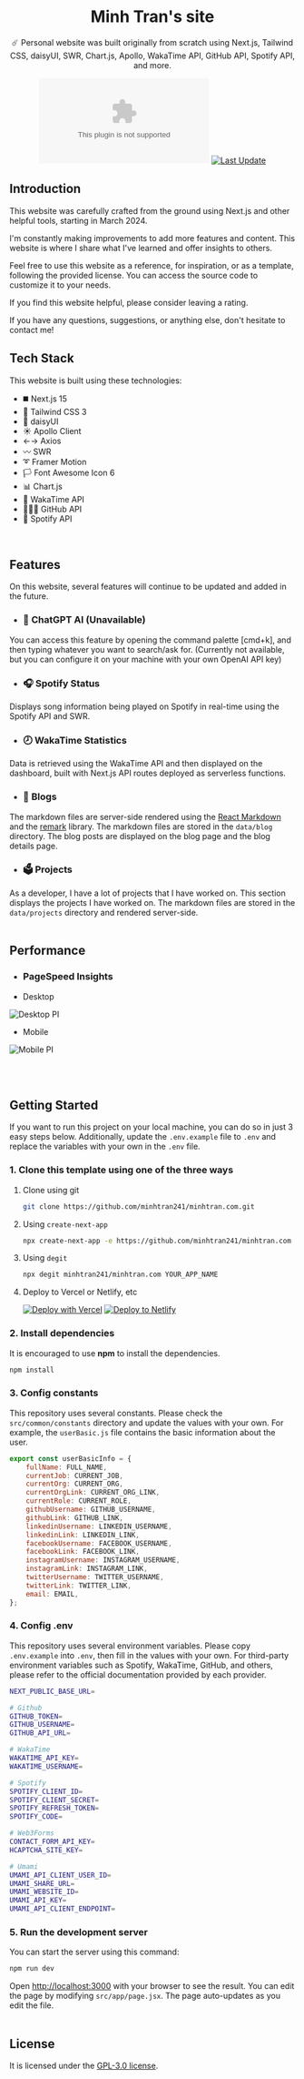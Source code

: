 <div align="center">
  <h1>Minh Tran's site</h1>
  <p>☄️ Personal website was built originally from scratch using Next.js, Tailwind CSS, daisyUI, SWR, Chart.js, Apollo, WakaTime API, GitHub API, Spotify API, and more. </p>

[![GitHub Repo stars](https://img.shields.io/github/stars/minhtran241/minhtran.com)](https://github.com/minhtran241/minhtran.com/stargazers)
[![Last Update](https://img.shields.io/badge/deps%20update-every%20sunday-blue.svg)](https://shields.io/)

</div>

## Introduction

This website was carefully crafted from the ground using Next.js and other helpful tools, starting in March 2024.

I'm constantly making improvements to add more features and content. This website is where I share what I've learned and offer insights to others.

Feel free to use this website as a reference, for inspiration, or as a template, following the provided license. You can access the source code to customize it to your needs.

If you find this website helpful, please consider leaving a rating.

If you have any questions, suggestions, or anything else, don't hesitate to contact me!

## Tech Stack

This website is built using these technologies:

-   ◼️ Next.js 15
-   💠 Tailwind CSS 3
-   🌺 daisyUI
-   ☀️ Apollo Client
-   ←→ Axios
-   〰️ SWR
-   ➰ Framer Motion
-   🏳️ Font Awesome Icon 6
-   📊 Chart.js
-   🎥 WakaTime API
-   👨🏻‍💻 GitHub API
-   🎵 Spotify API

<br />

## Features

On this website, several features will continue to be updated and added in the future.

-   ### 🤖 ChatGPT AI (Unavailable)

You can access this feature by opening the command palette [cmd+k], and then typing whatever you want to search/ask for. (Currently not available, but you can configure it on your machine with your own OpenAI API key)

-   ### 🎧 Spotify Status

Displays song information being played on Spotify in real-time using the Spotify API and SWR.

-   ### 🕗 WakaTime Statistics

Data is retrieved using the WakaTime API and then displayed on the dashboard, built with Next.js API routes deployed as serverless functions.

-   ### 📝 Blogs

The markdown files are server-side rendered using the [React Markdown](https://github.com/remarkjs/react-markdown) and the [remark](https://github.com/remarkjs/react-markdown) library. The markdown files are stored in the `data/blog` directory. The blog posts are displayed on the blog page and the blog details page.

-   ### 🗳 Projects

As a developer, I have a lot of projects that I have worked on. This section displays the projects I have worked on. The markdown files are stored in the `data/projects` directory and rendered server-side.
<br /><br />

## Performance

-   ### PageSpeed Insights

-   Desktop

![Desktop PI](https://github.com/minhtran241/minhtran.com/blob/main/public/about-this-website/lh-rp-desktop.png)

-   Mobile

![Mobile PI](https://github.com/minhtran241/minhtran.com/blob/main/public/about-this-website/lh-rp-mobile.png)

<br /><br />

## Getting Started

If you want to run this project on your local machine, you can do so in just 3 easy steps below. Additionally, update the `.env.example` file to `.env` and replace the variables with your own in the `.env` file.

### 1. Clone this template using one of the three ways

1. Clone using git

    ```bash
    git clone https://github.com/minhtran241/minhtran.com.git
    ```

2. Using `create-next-app`

    ```bash
    npx create-next-app -e https://github.com/minhtran241/minhtran.com project-name
    ```

3. Using `degit`

    ```bash
    npx degit minhtran241/minhtran.com YOUR_APP_NAME
    ```

4. Deploy to Vercel or Netlify, etc

    [![Deploy with Vercel](https://vercel.com/button)](https://vercel.com/new/git/external?repository-url=https://github.com/minhtran241/minhtran.com)
    [![Deploy to Netlify](https://www.netlify.com/img/deploy/button.svg)](https://app.netlify.com/start/deploy?repository=https://github.com/minhtran241/minhtran.com)

### 2. Install dependencies

It is encouraged to use **npm** to install the dependencies.

```bash
npm install
```

### 3. Config constants

This repository uses several constants. Please check the `src/common/constants` directory and update the values with your own. For example, the `userBasic.js` file contains the basic information about the user.

```javascript
export const userBasicInfo = {
    fullName: FULL_NAME,
    currentJob: CURRENT_JOB,
    currentOrg: CURRENT_ORG,
    currentOrgLink: CURRENT_ORG_LINK,
    currentRole: CURRENT_ROLE,
    githubUsername: GITHUB_USERNAME,
    githubLink: GITHUB_LINK,
    linkedinUsername: LINKEDIN_USERNAME,
    linkedinLink: LINKEDIN_LINK,
    facebookUsername: FACEBOOK_USERNAME,
    facebookLink: FACEBOOK_LINK,
    instagramUsername: INSTAGRAM_USERNAME,
    instagramLink: INSTAGRAM_LINK,
    twitterUsername: TWITTER_USERNAME,
    twitterLink: TWITTER_LINK,
    email: EMAIL,
};
```

### 4. Config .env

This repository uses several environment variables. Please copy `.env.example` into `.env`, then fill in the values with your own. For third-party environment variables such as Spotify, WakaTime, GitHub, and others, please refer to the official documentation provided by each provider.

```bash
NEXT_PUBLIC_BASE_URL=

# Github
GITHUB_TOKEN=
GITHUB_USERNAME=
GITHUB_API_URL=

# WakaTime
WAKATIME_API_KEY=
WAKATIME_USERNAME=

# Spotify
SPOTIFY_CLIENT_ID=
SPOTIFY_CLIENT_SECRET=
SPOTIFY_REFRESH_TOKEN=
SPOTIFY_CODE=

# Web3Forms
CONTACT_FORM_API_KEY=
HCAPTCHA_SITE_KEY=

# Umami
UMAMI_API_CLIENT_USER_ID=
UMAMI_SHARE_URL=
UMAMI_WEBSITE_ID=
UMAMI_API_KEY=
UMAMI_API_CLIENT_ENDPOINT=
```

### 5. Run the development server

You can start the server using this command:

```bash
npm run dev
```

Open [http://localhost:3000](http://localhost:3000) with your browser to see the result. You can edit the page by modifying `src/app/page.jsx`. The page auto-updates as you edit the file.
<br /><br />

## License

It is licensed under the [GPL-3.0 license](https://github.com/minhtran241/minhtran.com/blob/master/LICENSE).
